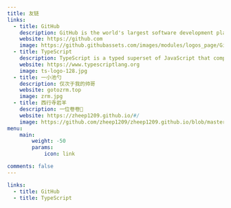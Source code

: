 ```yaml
---
title: 友链
links:
  - title: GitHub
    description: GitHub is the world's largest software development platform.
    website: https://github.com
    image: https://github.githubassets.com/images/modules/logos_page/GitHub-Mark.png
  - title: TypeScript
    description: TypeScript is a typed superset of JavaScript that compiles to plain JavaScript.
    website: https://www.typescriptlang.org
    image: ts-logo-128.jpg
  - title: 一小池勺
    description: 仅次于我的帅哥
    website: gotozrm.top
    image: zrm.jpg
  - title: 西行寺岩羊
    description: 一位卷卷🐏
    website: https://zheep1209.github.io/#/
    image: https://github.com/zheep1209/zheep1209.github.io/blob/master/assets/%E5%A4%B4%E5%83%8F-r-hAQAc1.jpg
menu:
    main: 
        weight: -50
        params:
            icon: link

comments: false
---
```


```yaml
links:
  - title: GitHub
  - title: TypeScript
```

